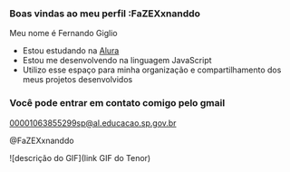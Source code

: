 ### Boas vindas ao meu perfil :FaZEXxnanddo

Meu nome é Fernando Giglio

- Estou estudando na [Alura](https://www.alura.com.br)
- Estou me desenvolvendo na linguagem JavaScript
- Utilizo esse espaço para minha organização e compartilhamento dos meus projetos desenvolvidos

### Você pode entrar em contato comigo pelo gmail

00001063855299sp@al.educacao.sp.gov.br

@FaZEXxnanddo

![descrição do GIF](link GIF do Tenor)
